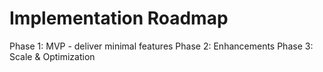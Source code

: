 # Implementation Roadmap

Phase 1: MVP - deliver minimal features
Phase 2: Enhancements
Phase 3: Scale & Optimization
